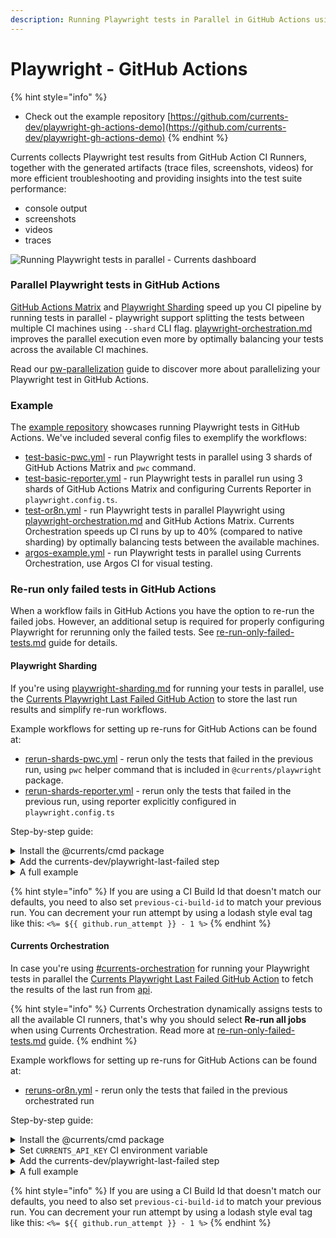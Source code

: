 ```yaml
---
description: Running Playwright tests in Parallel in GitHub Actions using Matrix Workflow
---
```


# Playwright - GitHub Actions

{% hint style="info" %}
* Check out the example repository [https://github.com/currents-dev/playwright-gh-actions-demo](https://github.com/currents-dev/playwright-gh-actions-demo)
{% endhint %}

Currents collects Playwright test results from GitHub Action CI Runners, together with the generated artifacts (trace files, screenshots, videos) for more efficient troubleshooting and providing insights into the test suite performance:

* console output
* screenshots
* videos
* traces

![Running Playwright tests in parallel - Currents dashboard](../../../.gitbook/assets/playwright-run.gif)

### Parallel Playwright tests in GitHub Actions

[GitHub Actions Matrix](https://docs.github.com/en/actions/writing-workflows/choosing-what-your-workflow-does/running-variations-of-jobs-in-a-workflow) and [Playwright Sharding](https://playwright.dev/docs/test-sharding)  speed up you CI pipeline by running tests in parallel  -  playwright support splitting the tests between multiple CI machines using `--shard` CLI flag. [playwright-orchestration.md](../../../guides/parallelization-guide/pw-parallelization/playwright-orchestration.md "mention") improves the parallel execution even more by optimally balancing your tests across the available CI machines.

Read our [pw-parallelization](../../../guides/parallelization-guide/pw-parallelization/ "mention") guide to discover more about parallelizing your Playwright test in GitHub Actions.

### Example

The [example repository](https://github.com/currents-dev/playwright-gh-actions-demo) showcases running Playwright tests in GitHub Actions. We've included several config files to exemplify the workflows:&#x20;

* [test-basic-pwc.yml](https://github.com/currents-dev/playwright-gh-actions-demo/blob/main/.github/workflows/test-basic-pwc.yml) - run Playwright tests in parallel using 3 shards of GitHub Actions Matrix and `pwc` command.
* [test-basic-reporter.yml](https://github.com/currents-dev/playwright-gh-actions-demo/blob/main/.github/workflows/test-basic-reporter.yml) - run Playwright tests in parallel run using 3 shards of GitHub Actions Matrix and configuring Currents Reporter in `playwright.config.ts`.
* [test-or8n.yml](https://github.com/currents-dev/playwright-gh-actions-demo/blob/main/.github/workflows/test-or8n.yml) - run Playwright tests in parallel Playwright using [playwright-orchestration.md](../../../guides/parallelization-guide/pw-parallelization/playwright-orchestration.md "mention") and GitHub Actions Matrix. Currents Orchestration speeds up CI runs by up to 40% (compared to native sharding) by optimally balancing tests between the available machines.
* [argos-example.yml](https://github.com/currents-dev/playwright-gh-actions-demo/blob/main/.github/workflows/argos-example.yml) - run Playwright tests in parallel using Currents Orchestration, use Argos CI for visual testing.

### Re-run only failed tests in GitHub Actions

When a workflow fails in GitHub Actions you have the option to re-run the failed jobs.  However, an additional setup is required for properly configuring Playwright for rerunning only the failed tests. See [re-run-only-failed-tests.md](../../../guides/re-run-only-failed-tests.md "mention") guide for details.

#### Playwright Sharding

If you're using [playwright-sharding.md](../../../guides/parallelization-guide/pw-parallelization/playwright-sharding.md "mention") for running your tests in parallel, use the [Currents Playwright Last Failed GitHub Action](https://github.com/currents-dev/playwright-last-failed) to store the last run results and simplify re-run workflows.

Example workflows for setting up re-runs for GitHub Actions can be found at:

* [rerun-shards-pwc.yml](https://github.com/currents-dev/playwright-gh-actions-demo/blob/main/.github/workflows/rerun-shards-pwc.yml) - rerun only the tests that failed in the previous run, using `pwc` helper command that is included in `@currents/playwright` package.
* [rerun-shards-reporter.yml](https://github.com/currents-dev/playwright-gh-actions-demo/blob/main/.github/workflows/rerun-shards-reporter.yml) - rerun only the tests that failed in the previous run, using reporter explicitly configured in `playwright.config.ts`

Step-by-step guide:

<details>

<summary>Install the @currents/cmd package</summary>

```bash
npm i -D @currents/cmd
```

</details>

<details>

<summary>Add the currents-dev/playwright-last-failed step</summary>

Add a step to your workflow before you run your tests

<pre class="language-yaml"><code class="lang-yaml">- name: Playwright Last Failed action
<strong>  id: last-failed-action
</strong><strong>  uses: currents-dev/playwright-last-failed@v1
</strong>  with:
    # debug: true
    # previous-ci-build-id: default is ${{ github.repository }}-${{ github.run_id }}-&#x3C;%= ${{ github.run_attempt }} - 1 %>
    pw-output-dir: basic/test-results
    matrix-index: ${{ matrix.shard }}
    matrix-total: ${{ strategy.job-total }}
</code></pre>

See the [action configuration for details](https://github.com/currents-dev/playwright-last-failed/blob/main/action.yml) on the inputs.

</details>

<details>

<summary>A full example</summary>

{% code lineNumbers="true" %}
```yaml
name: failed-only-reporter

on:
  push:

jobs:
  test-reporter:
    strategy:
      fail-fast: false
      matrix:
        shard: [1, 2, 3]
    timeout-minutes: 60
    runs-on: ubuntu-latest
    container: mcr.microsoft.com/playwright:latest
    env:
      CURRENTS_PROJECT_ID: bnsqNa
      CURRENTS_RECORD_KEY: ${{ secrets.CURRENTS_RECORD_KEY }}
      CURRENTS_CI_BUILD_ID: reporter-${{ github.repository }}-${{ github.run_id }}-${{ github.run_attempt }}
    steps:
      - uses: actions/checkout@v4
        with:
          ref: ${{ github.ref }}
      - run: |
          echo "$GITHUB_WORKSPACE"
          git config --global --add safe.directory "$GITHUB_WORKSPACE"
      - uses: actions/setup-node@v4
        with:
          node-version: "20.x"
      - name: Install dependencies
        run: |
          npm ci
          npx playwright install chrome
      - name: Playwright Last Failed action
        id: last-failed-action
        uses: currents-dev/playwright-last-failed@v1
        with:
          pw-output-dir: basic/test-results
          matrix-index: ${{ matrix.shard }}
          matrix-total: ${{ strategy.job-total }}
      - name: Playwright Tests
        working-directory: ./basic
        run: |
          COMMAND="npx playwright test --config playwright.config.reporter.ts ${{ steps.last-failed-action.outputs.extra-pw-flags }}"
          echo "Running command: $COMMAND"
          $COMMAND
```
{% endcode %}

</details>

{% hint style="info" %}
If you are using a CI Build Id that doesn't match our defaults, you need to also set `previous-ci-build-id` to match your previous run. You can decrement your run attempt by using a lodash style eval tag like this: `<%= ${{ github.run_attempt }} - 1 %>`
{% endhint %}

#### Currents Orchestration

In case you're using [#currents-orchestration](playwright-github-actions.md#currents-orchestration "mention") for running your Playwright tests in parallel the  [Currents Playwright Last Failed GitHub Action](https://github.com/currents-dev/playwright-last-failed) to fetch the results of the last run from [api](../../../resources/api/ "mention").

{% hint style="info" %}
Currents Orchestration dynamically assigns tests to all the available CI runners, that's why you should select **Re-run all jobs** when using Currents Orchestration. Read more at [re-run-only-failed-tests.md](../../../guides/re-run-only-failed-tests.md "mention") guide.
{% endhint %}

Example workflows for setting up re-runs for GitHub Actions can be found at:

* [reruns-or8n.yml](https://github.com/currents-dev/playwright-gh-actions-demo/blob/main/.github/workflows/reruns-or8n.yml) - rerun only the tests that failed in the previous orchestrated run

Step-by-step guide:

<details>

<summary>Install the @currents/cmd package</summary>

```bash
npm i -D @currents/cmd
```

</details>

<details>

<summary>Set <code>CURRENTS_API_KEY</code> CI environment variable</summary>

Obtain an API key (see [api-keys.md](../../../resources/api/api-keys.md "mention")) from Currents Dashboard (in addition to Record Key) and set [GitHub Actions Secret](https://docs.github.com/en/actions/security-for-github-actions/security-guides/using-secrets-in-github-actions)

```yaml
env:
  CURRENTS_RECORD_KEY: ${{ secrets.CURRENTS_RECORD_KEY }}
  CURRENTS_API_KEY: ${{ secrets.CURRENTS_API_KEY }}
```

</details>

<details>

<summary>Add the currents-dev/playwright-last-failed step</summary>

Add a step that fetches the last-run information prior to running tests

```yaml
- name: Playwright Last Failed action
  id: last-failed-action
  uses: currents-dev/playwright-last-failed@v1
  with:
    or8n: true
    # debug: true
    # previous-ci-build-id: default is ${{ github.repository }}-${{ github.run_id }}-%<= ${{ github.run_attempt }} - 1 %>
    pw-output-dir: basic/test-results
```

See the [action configuration for details](https://github.com/currents-dev/playwright-last-failed/blob/main/action.yml) on the inputs.

</details>

<details>

<summary>A full example</summary>

{% code lineNumbers="true" %}
```yaml
name: failed-only-or8n

on:
  push:

jobs:
  test-or8n:
    strategy:
      fail-fast: false
      matrix:
        shard: [1, 2, 3]
    timeout-minutes: 60
    runs-on: ubuntu-latest
    container: mcr.microsoft.com/playwright:latest
    env:
      CURRENTS_PROJECT_ID: bnsqNa
      CURRENTS_RECORD_KEY: ${{ secrets.CURRENTS_RECORD_KEY }}
      CURRENTS_CI_BUILD_ID: ${{ github.repository }}-${{ github.run_id }}-${{ github.run_attempt }}
      CURRENTS_API_KEY: ${{ secrets.CURRENTS_API_KEY }}
    steps:
      - uses: actions/checkout@v4
        with:
          ref: ${{ github.ref }}
      - run: |
          echo "$GITHUB_WORKSPACE"
          git config --global --add safe.directory "$GITHUB_WORKSPACE"
      - uses: actions/setup-node@v4
        with:
          node-version: "20.x"
      - name: Install dependencies
        run: |
          npm ci
          npx playwright install chrome
      - name: Playwright Last Failed action
        id: last-failed-action
        uses: currents-dev/playwright-last-failed@v1
        with:
          or8n: true
          # previous-ci-build-id: default is ${{ github.repository }}-${{ github.run_id }}-<%= ${{ github.run_attempt }} - 1 %>
          pw-output-dir: basic/test-results
      - name: Playwright Tests
        working-directory: ./basic
        run: |
          COMMAND="npx pwc-p ${{ steps.last-failed-action.outputs.extra-pw-flags }}"
          echo "Running command: $COMMAND"
          $COMMAND
```
{% endcode %}

</details>

{% hint style="info" %}
If you are using a CI Build Id that doesn't match our defaults, you need to also set `previous-ci-build-id` to match your previous run. You can decrement your run attempt by using a lodash style eval tag like this: `<%= ${{ github.run_attempt }} - 1 %>`
{% endhint %}

